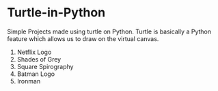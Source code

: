 # Turtle-in-Python
Simple Projects made using turtle on Python. Turtle is basically a Python feature which allows us to draw on the virtual canvas.
1. Netflix Logo
2. Shades of Grey
3. Square Spirography
4. Batman Logo
5. Ironman
